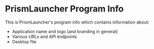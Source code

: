 # PrismLauncher Program Info

This is PrismLauncher's program info which contains information about:

- Application name and logo (and branding in general)
- Various URLs and API endpoints
- Desktop file
